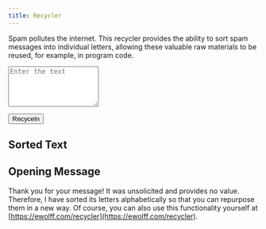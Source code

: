 ```yaml
---
title: Recycler
---
```


Spam pollutes the internet. This recycler provides the ability to sort
spam messages into individual letters, allowing these valuable raw
materials to be reused, for example, in program code.

<textarea id="textInput" rows="5" placeholder="Enter the text"></textarea>

<button onclick="recycleText()">Recyceln</button>

## Sorted Text

<span id="output"></span>

<script>
   function recycleText() {
     let text = document.getElementById("textInput").value;
     let Segmenter = window.Intl && Intl.Segmenter;
     let parts = [];
     if (Segmenter) {
       for (let { segment } of new Segmenter().segment(text)) {
         parts.push(segment);
       }
     } else {
       parts = text.split("");
     }
     let sortedText = parts.sort((a, b) => a.localeCompare(b, "en")).join("");
     document.getElementById("output").textContent = sortedText;
   }
</script>

## Opening Message

Thank you for your message! It was unsolicited and provides no
value. Therefore, I have sorted its letters alphabetically so that you
can repurpose them in a new way. Of course, you can also use this
functionality yourself at
[https://ewolff.com/recycler](https://ewolff.com/recycler).
